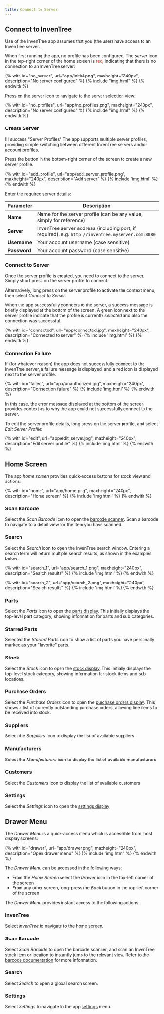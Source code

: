```yaml
---
title: Connect to Server
---
```


## Connect to InvenTree

Use of the InvenTree app assumes that you (the user) have access to an InvenTree server.

When first running the app, no profile has been configured. The *server* icon in the top-right corner of the home screen is <span style='color: red'>red</span>, indicating that there is no connection to an InvenTree server:

{% with id="no_server", url="app/initial.png", maxheight="240px", description="No server configured" %}
{% include "img.html" %}
{% endwith %}

Press on the server icon to navigate to the server selection view:

{% with id="no_profiles", url="app/no_profiles.png", maxheight="240px", description="No server configured" %}
{% include "img.html" %}
{% endwith %}


### Create Server

!!! success "Server Profiles"
    The app supports multiple server profiles, providing simple switching between different InvenTree servers and/or account profiles.

Press the <span class='fas fa-plus-circle blue'></span> button in the bottom-right corner of the screen to create a new server profile.

{% with id="add_profile", url="app/add_server_profile.png", maxheight="240px", description="Add server" %}
{% include 'img.html' %}
{% endwith %}

Enter the required server details:

| Parameter | Description |
| --- | --- |
| **Name** | Name for the server profile (can be any value, simply for reference) |
| **Server** | InvenTree server address (including port, if required). e.g. `http://inventree.myserver.com:8080` |
| **Username** | Your account username (case sensitive) |
| **Password** | Your account password (case sensitive) |

### Connect to Server

Once the server profile is created, you need to connect to the server. Simply short press on the server profile to connect.

Alternatively, long press on the server profile to activate the context menu, then select *Connect to Server*.

When the app successfully connects to the server, a success message is briefly displayed at the bottom of the screen. A green <span class='fas fa-check-circle green'></span> icon next to the server profile indicate that the profile is currently *selected* and also the connection was successful.

{% with id="connected", url="app/connected.jpg", maxheight="240px", description="Connected to server" %}
{% include 'img.html' %}
{% endwith %}

### Connection Failure

If (for whatever reason) the app does not successfully connect to the InvenTree server, a failure message is displayed, and a red <span class='fas fa-times-circle red'></span> icon is displayed next to the server profile.

{% with id="failed", url="app/unauthorized.jpg", maxheight="240px", description="Connection failure" %}
{% include 'img.html' %}
{% endwith %}

In this case, the error message displayed at the bottom of the screen provides context as to why the app could not successfully connect to the server.

To edit the server profile details, long press on the server profile, and select *Edit Server Profile*:

{% with id="edit", url="app/edit_server.jpg", maxheight="240px", description="Edit server profile" %}
{% include 'img.html' %}
{% endwith %}

## Home Screen

The app *home screen* provides quick-access buttons for stock view and actions:

{% with id="home", url="app/home.png", maxheight="240px", description="Home screen" %}
{% include 'img.html' %}
{% endwith %}

### Scan Barcode

Select the *Scan Barcode* icon to open the [barcode scanner](./barcode.md). Scan a barcode to navigate to a detail view for the item you have scanned.

### Search

Select the *Search* icon to open the InvenTree search window. Entering a search term will return multiple search results, as shown in the examples below:

{% with id="search_1", url="app/search_1.png", maxheight="240px", description="Search results" %}
{% include 'img.html' %}
{% endwith %}

{% with id="search_2", url="app/search_2.png", maxheight="240px", description="Search results" %}
{% include 'img.html' %}
{% endwith %}

### Parts

Select the *Parts* icon to open the [parts display](./part.md). This initially displays the top-level part category, showing information for parts and sub categories.

### Starred Parts

Selected the *Starred Parts* icon to show a list of parts you have personally marked as your "favorite" parts.

### Stock

Select the *Stock* icon to open the [stock display](./stock.md). This initially displays the top-level stock category, showing information for stock items and sub locations.

### Purchase Orders

Select the *Purchase Orders* icon to open the [purchase orders display](./po.md). This shows a list of currently outstanding purchase orders, allowing line items to be received into stock.

### Suppliers

Select the *Suppliers* icon to display the list of available suppliers

### Manufacturers

Select the *Manufacturers* icon to display the list of available manufacturers

### Customers

Select the *Customers* icon to display the list of available customers

### Settings

Select the *Settings* icon to open the [settings display](./settings.md)

## Drawer Menu

The *Drawer Menu* is a quick-access menu which is accessible from most display screens:

{% with id="drawer", url="app/drawer.png", maxheight="240px", description="Open drawer menu" %}
{% include 'img.html' %}
{% endwith %}

The *Drawer Menu* can be accessed in the following ways:

- From the *Home Screen* select the *Drawer* icon in the top-left corner of the screen
- From any other screen, long-press the *Back* button in the top-left corner of the screen

The *Drawer Menu* provides instant access to the following actions:

### InvenTree

Select *InvenTree* to navigate to the [home screen](#home-screen).

### Scan Barcode

Select *Scan Barcode* to open the barcode scanner, and scan an InvenTree stock item or location to instantly jump to the relevant view. Refer to the [barcode documentation](./barcode.md) for more information.

### Search

Select *Search* to open a global search screen.

### Settings

Select *Settings* to navigate to the app [settings](./settings.md) menu.

